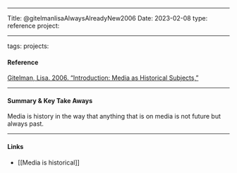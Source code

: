 -------------------------------

Title: @gitelmanlisaAlwaysAlreadyNew2006 Date: 2023-02-08 type: reference project:

------------------
tags: projects:

#### Reference

[Gitelman, Lisa. 2006. “Introduction: Media as Historical Subjects,”](https://hapgood.us/2015/10/17/the-garden-and-the-stream-a-technopastoral/)

-----------------------------

#### Summary & Key Take Aways

Media is history in the way that anything that is on media is not future but always past.


-----------------

#### Links

- [[Media is historical]]